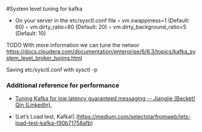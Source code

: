 #System level tuning for kafka
* On your server in the etc/sysctl.conf file
◦ vm.swappiness=1 (Default: 60)
◦ vm.dirty_ratio=80 (Default: 20)
◦ vm.dirty_background_ratio=5 (Default: 10)

TODO With more information we can tune the networ 
https://docs.cloudera.com/documentation/enterprise/6/6.3/topics/kafka_system_level_broker_tuning.html
 
 Saving etc/sysctl.conf with sysctl -p


### Additional reference for performance

* [Tuning Kafka for low latency guaranteed messaging -- Jiangjie (Becket) Qin (LinkedIn),](https://www.youtube.com/watch?v=oQe7PpDDdzA)

* [Let’s Load test, Kafka!] (https://medium.com/selectstarfromweb/lets-load-test-kafka-f90b71758afb)

